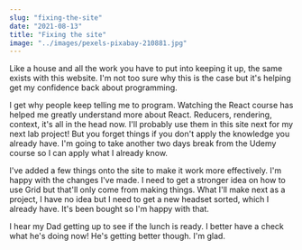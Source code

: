 ```yaml
---
slug: "fixing-the-site"
date: "2021-08-13"
title: "Fixing the site"
image: "../images/pexels-pixabay-210881.jpg" 
---
```

Like a house and all the work you have to put into keeping it up, the same exists with this website. I'm not too sure why this is the case but it's helping get my confidence back about programming.

I get why people keep telling me to program. Watching the React course has helped me greatly understand more about React. Reducers, rendering, context, it's all in the head now. I'll probably use them in this site next for my next lab project! But you forget things if you don't apply the knowledge you already have. I'm going to take another two days break from the Udemy course so I can apply what I already know. 

I've added a few things onto the site to make it work more effectively. I'm happy with the changes I've made. I need to get a stronger idea on how to use Grid but that'll only come from making things. What I'll make next as a project, I have no idea but I need to get a new headset sorted, which I already have. It's been bought so I'm happy with that. 

I hear my Dad getting up to see if the lunch is ready. I better have a check what he's doing now! He's getting better though. I'm glad. 